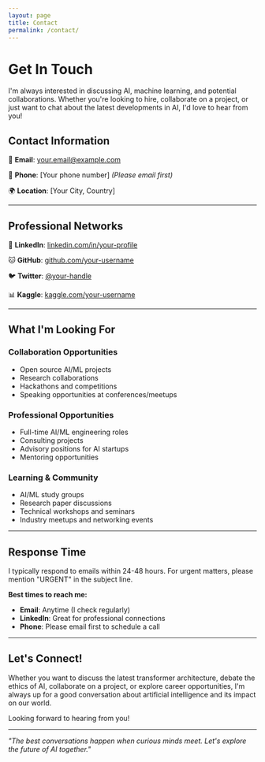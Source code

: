 ```yaml
---
layout: page
title: Contact
permalink: /contact/
---
```


# Get In Touch

I'm always interested in discussing AI, machine learning, and potential collaborations. Whether you're looking to hire, collaborate on a project, or just want to chat about the latest developments in AI, I'd love to hear from you!

## Contact Information

📧 **Email**: [your.email@example.com](mailto:your.email@example.com)

📱 **Phone**: [Your phone number] *(Please email first)*

🌍 **Location**: [Your City, Country]

---

## Professional Networks

💼 **LinkedIn**: [linkedin.com/in/your-profile](https://linkedin.com/in/your-profile)

🐱 **GitHub**: [github.com/your-username](https://github.com/your-username)

🐦 **Twitter**: [@your-handle](https://twitter.com/your-handle)

📊 **Kaggle**: [kaggle.com/your-username](https://kaggle.com/your-username)

---

## What I'm Looking For

### Collaboration Opportunities
- Open source AI/ML projects
- Research collaborations
- Hackathons and competitions
- Speaking opportunities at conferences/meetups

### Professional Opportunities
- Full-time AI/ML engineering roles
- Consulting projects
- Advisory positions for AI startups
- Mentoring opportunities

### Learning & Community
- AI/ML study groups
- Research paper discussions
- Technical workshops and seminars
- Industry meetups and networking events

---

## Response Time

I typically respond to emails within 24-48 hours. For urgent matters, please mention "URGENT" in the subject line.

**Best times to reach me:**
- **Email**: Anytime (I check regularly)
- **LinkedIn**: Great for professional connections
- **Phone**: Please email first to schedule a call

---

## Let's Connect!

Whether you want to discuss the latest transformer architecture, debate the ethics of AI, collaborate on a project, or explore career opportunities, I'm always up for a good conversation about artificial intelligence and its impact on our world.

Looking forward to hearing from you!

---

*"The best conversations happen when curious minds meet. Let's explore the future of AI together."*
